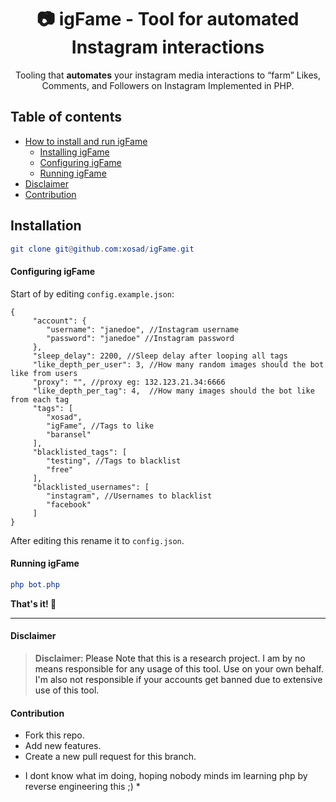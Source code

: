 <p align="center">
  <h1 align="center"> 📷 igFame - Tool for automated Instagram interactions </h1>
  <p align="center">Tooling that <b>automates</b> your instagram media interactions to “farm” Likes, Comments, and Followers on Instagram Implemented in PHP.<p>
</p>

## Table of contents
- [How to install and run igFame](#installation)
  * [Installing igFame](#installation)
  * [Configuring igFame](#configuring-igFame)
  * [Running igFame](#running-igFame)
- [Disclaimer](#disclaimer)
- [Contribution](#contribution)


## **Installation**
```elm
git clone git@github.com:xosad/igFame.git
```

#### Configuring igFame

Start of by editing `config.example.json`:

```
{
     "account": {
     	"username": "janedoe", //Instagram username
     	"password": "janedoe" //Instagram password
     },
     "sleep_delay": 2200, //Sleep delay after looping all tags
     "like_depth_per_user": 3, //How many random images should the bot like from users
     "proxy": "", //proxy eg: 132.123.21.34:6666
     "like_depth_per_tag": 4,  //How many images should the bot like from each tag
     "tags": [
     	"xosad",
     	"igFame", //Tags to like
     	"baransel"
     ],
     "blacklisted_tags": [
     	"testing", //Tags to blacklist
     	"free"
     ],
     "blacklisted_usernames": [
     	"instagram", //Usernames to blacklist
     	"facebook"
     ]
}
```

After editing this rename it to `config.json`.

#### Running igFame

```elm
php bot.php
```

**That's it! 🚀**

---

#### Disclaimer

> **Disclaimer**<a name="disclaimer" />: Please Note that this is a research project. I am by no means responsible for any usage of this tool. Use on your own behalf. I'm also not responsible if your accounts get banned due to extensive use of this tool.


#### Contribution
- Fork this repo.
- Add new features.
- Create a new pull request for this branch.


* I dont know what im doing, hoping nobody minds im learning php by reverse engineering this ;) *



